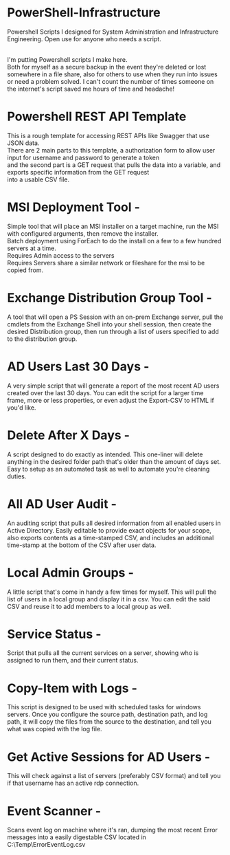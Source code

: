 # PowerShell-Infrastructure
Powershell Scripts I designed for System Administration and Infrastructure Engineering. Open use for anyone who needs a script.<br><br>

I'm putting Powershell scripts I make here. <br>
Both for myself as a secure backup in the event they're deleted or lost somewhere in a file share,
also for others to use when they run into issues or need a problem solved. I can't count the number
of times someone on the internet's script saved me hours of time and headache!

# Powershell REST API Template
  This is a rough template for accessing REST APIs like Swagger that use JSON data.<br>
  There are 2 main parts to this template, a authorization form to allow user input for username and password to generate a token<br>
  and the second part is a GET request that pulls the data into a variable, and exports specific information from the GET request<br>
  into a usable CSV file.

# MSI Deployment Tool -
  Simple tool that will place an MSI installer on a target machine, run the MSI with configured arguments, then remove the installer.<br>
  Batch deployment using ForEach to do the install on a few to a few hundred servers at a time. <br>
    Requires Admin access to the servers <br>
    Requires Servers share a similar network or fileshare for the msi to be copied from. <br>
    
# Exchange Distribution Group Tool -
  A tool that will open a PS Session with an on-prem Exchange server, pull the cmdlets from the Exchange Shell into your shell session,
  then create the desired Distribution group, then run through a list of users specified to add to the distribution group.

# AD Users Last 30 Days -
  A very simple script that will generate a report of the most recent AD users created over the last 30 days. You can edit the script for a larger time frame, more or
  less properties, or even adjust the Export-CSV to HTML if you'd like.

# Delete After X Days -
  A script designed to do exactly as intended. This one-liner will delete anything in the desired folder path that's older than the amount of days set. Easy to setup as 
  an automated task as well to automate you're cleaning duties.

# All AD User Audit -
  An auditing script that pulls all desired information from all enabled users in Active Directory. Easily editable to provide exact objects for your scope, also exports   contents as a time-stamped CSV, and includes an additional time-stamp at the bottom of the CSV after user data.

# Local Admin Groups -
  A little script that's come in handy a few times for myself. This will pull the list of users in a local group and display it in a csv. You can edit the said CSV and
  reuse it to add members to a local group as well.

# Service Status -
  Script that pulls all the current services on a server, showing who is assigned to run them, and their current status.

# Copy-Item with Logs - 
  This script is designed to be used with scheduled tasks for windows servers. Once you configure the source path, destination path, and log path, it will copy the files from the source to the destination, and tell you what was copied with the log file.

# Get Active Sessions for AD Users -
  This will check against a list of servers (preferably CSV format) and tell you if that username has an active rdp connection.

# Event Scanner -
  Scans event log on machine where it's ran, dumping the most recent Error messages into a easily digestable CSV located in C:\Temp\ErrorEventLog.csv